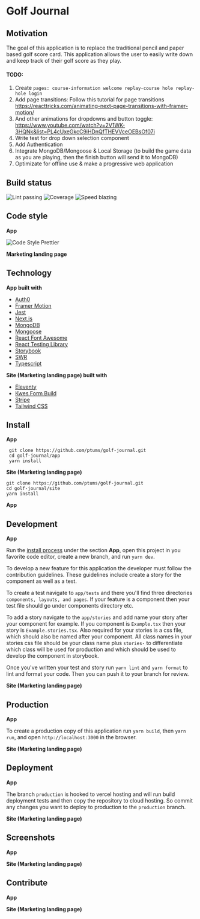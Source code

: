 # Golf Journal

## Motivation 

The goal of this application is to replace the traditional pencil and paper based golf score card. This application allows the user to easily write down and keep track of their golf score as they play. 

 #### TODO:

 1. Create ```pages: course-information welcome replay-course hole replay-hole login``` 
 2. Add page transitions: Follow this tutorial for page transitions https://reacttricks.com/animating-next-page-transitions-with-framer-motion/
 3. And other animations for dropdowns and button toggle: https://www.youtube.com/watch?v=2V1WK-3HQNk&list=PL4cUxeGkcC9iHDnQfTHEVVceOEBsOf07i
 4. Write test for drop down selection component
 5. Add Authentication
 6. Integrate MongoDB/Mongoose & Local Storage (to build the game data as you are playing, then the finish button will send it to MongoDB)
 7. Optimizate for offline use & make a progressive web application

## Build status

![Lint passing](https://camo.githubusercontent.com/df0f65b2d0e7a0448dd50abbc3b4364dc971533f/68747470733a2f2f696d672e736869656c64732e696f2f6769746875622f776f726b666c6f772f7374617475732f70726574746965722f70726574746965722f4c696e743f6c6162656c3d4c696e74267374796c653d666c61742d737175617265)
![Coverage](https://camo.githubusercontent.com/facfcb6afd684d2c9701c7d6add65f391fdf86fc/68747470733a2f2f696d672e736869656c64732e696f2f636f6465636f762f632f6769746875622f6477796c2f686170692d617574682d6a7774322e7376673f6d61784167653d32353932303030)
![Speed blazing](https://camo.githubusercontent.com/c0d653f4e211ffff68800215f80fb458e25ae6f0/68747470733a2f2f696d672e736869656c64732e696f2f62616467652f73706565642d626c617a696e672532302546302539462539342541352d627269676874677265656e2e7376673f7374796c653d666c61742d737175617265)

## Code style

**App**

![Code Style Prettier](https://camo.githubusercontent.com/687a8ae8d15f9409617d2cc5a30292a884f6813a/68747470733a2f2f696d672e736869656c64732e696f2f62616467652f636f64655f7374796c652d70726574746965722d6666363962342e7376673f7374796c653d666c61742d737175617265)

**Marketing landing page**

## Technology

**App built with**
 * [Auth0](https://auth0.com/) 
 * [Framer Motion](https://www.framer.com/motion/) 
 * [Jest](https://jestjs.io/)
 * [Next.js](https://nextjs.org/)
 * [MongoDB](https://www.mongodb.com/)
 * [Mongoose](https://mongoosejs.com/)
 * [React Font Awesome](https://github.com/FortAwesome/react-fontawesome)
 * [React Testing Library](https://testing-library.com/)
 * [Storybook](https://storybook.js.org/)
 * [SWR](https://github.com/vercel/swr)
 * [Typescript](https://www.typescriptlang.org/)

 **Site (Marketing landing page) built with**
 * [Eleventy](https://www.11ty.dev)
 * [Kwes Form Build](https://kwes.io/)
 * [Stripe](https://auth0.com/)
 * [Tailwind CSS](https://tailwindcss.com/)

 ## Install

 **App** 

 ``` 
  git clone https://github.com/ptums/golf-journal.git
  cd golf-journal/app
  yarn install
 ```

 **Site (Marketing landing page)**

  ``` 
  git clone https://github.com/ptums/golf-journal.git
  cd golf-journal/site
  yarn install
 ```
 
 **App**

 ## Development

 **App**

 Run the [install process](#install) under the section **App**, open this project in you favorite code editor, create a new branch, and run ```yarn dev```.

 To develop a new feature for this application the developer must follow the contribution guidelines. These guidelines include create a story for the component as well as a test.

 To create a test navigate to ```app/tests``` and there you'll find three directories ```components, layouts, and pages```. If your feature is a component then your test file should go under components directory etc.

 To add a story navigate to the ```app/stories``` and add name your story after your component for example. If you component is ```Example.tsx``` then your story is ```Example.stories.tsx```. Also required for your stories is a css file, which should also be named after your component. All class names in your stories css file should be your class name plus ```stories-``` to differentiate which class will be used for production and which should be used to develop the component in storybook.

 Once you've written your test and story run ```yarn lint``` and ```yarn format``` to lint and format your code. Then you can push it to your branch for review.

 **Site (Marketing landing page)**

 ## Production

 **App**

 To create a production copy of this application run ```yarn build```, then ```yarn run```, and open ```http://localhost:3000``` in the browser.


 **Site (Marketing landing page)**

  ## Deployment

 **App**

 The branch ```production``` is hooked to vercel hosting and will run build deployment tests and then copy the repository to cloud hosting. So commit any changes you want to deploy to production to the ```production``` branch.

 **Site (Marketing landing page)**

 ## Screenshots

 **App**

 **Site (Marketing landing page)**

 ## Contribute

 **App**

 **Site (Marketing landing page)**